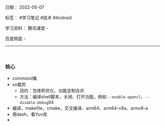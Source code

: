 日期： 2022-05-07

标签： #学习笔记 #技术 #Android 

学习资料： 
腾讯课堂 - 

百度网盘 - 

---
<br>

### 核心
- commond集
- so裁剪
	- 目的：包体积优化、功能定制合并
	- 方法：编译shell脚本，关闭、打开功能，例如 `--enable-opencl`、`--disable-debug`64
- 编译，makefile，cmake，交叉编译、arm64、arm64-v8a、armv8-a
- 用dash，看Yuv库
- 